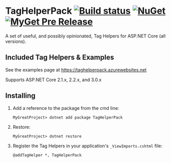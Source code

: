 # TagHelperPack [![Build status](https://damianedwards.visualstudio.com/TagHelperPack/_apis/build/status/build/TagHelperPack-ASP.NET%20Core-CI)](https://damianedwards.visualstudio.com/TagHelperPack/_build/latest?definitionId=1) [![NuGet](https://img.shields.io/nuget/v/TagHelperPack.svg?style=flat-square&label=nuget)](https://www.nuget.org/packages/TagHelperPack/) [![MyGet Pre Release](https://img.shields.io/myget/taghelperpack-ci/vpre/TagHelperPack.svg?style=flat-square&label=ci)](https://www.myget.org/gallery/taghelperpack-ci)

A set of useful, and possibly opinionated, Tag Helpers for ASP.NET Core (all versions).

## Included Tag Helpers & Examples
See the examples page at https://taghelperpack.azurewebsites.net

Supports ASP.NET Core 2.1.x, 2.2.x, and 3.0.x

## Installing
1. Add a reference to the package from the cmd line:
    ```
    MyGreatProject> dotnet add package TagHelperPack
    ```
1. Restore:
    ```
    MyGreatProject> dotnet restore
    ```
1. Register the Tag Helpers in your application's `_ViewImports.cshtml` file:
    ```
   @addTagHelper *, TagHelperPack
    ```
